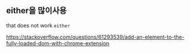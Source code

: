 

## either을 많이사용

that does not work `either`

https://stackoverflow.com/questions/61293539/add-an-element-to-the-fully-loaded-dom-with-chrome-extension